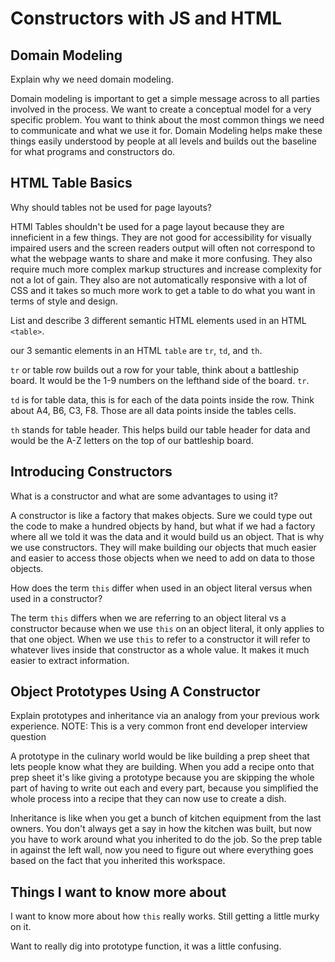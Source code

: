 # Constructors with JS and HTML

## Domain Modeling

Explain why we need domain modeling.

Domain modeling is important to get a simple message across to all parties involved in the process. We want to create a conceptual model for a very specific problem. You want to think about the most common things we need to communicate and what we use it for. Domain Modeling helps make these things easily understood by people at all levels and builds out the baseline for what programs and constructors do.

## HTML Table Basics

Why should tables not be used for page layouts?

HTMl Tables shouldn't be used for a page layout because they are inneficient in a few things. They are not good for accessibility for visually impaired users and the screen readers output will often not correspond to what the webpage wants to share and make it more confusing. They also require much more complex markup structures and increase complexity for not a lot of gain. They also are not automatically responsive with a lot of CSS and it takes so much more work to get a table to do what you want in terms of style and design.

List and describe 3 different semantic HTML elements used in an HTML `<table>`.

our 3 semantic elements in an HTML `table` are `tr`, `td`, and `th`.

`tr` or table row builds out a row for your table, think about a battleship board. It would be the 1-9 numbers on the lefthand side of the board. `tr`.

`td` is for table data, this is for each of the data points inside the row. Think about A4, B6, C3, F8. Those are all data points inside the tables cells.

`th` stands for table header. This helps build our table header for data and would be the A-Z letters on the top of our battleship board.

## Introducing Constructors

What is a constructor and what are some advantages to using it?

A constructor is like a factory that makes objects. Sure we could type out the code to make a hundred objects by hand, but what if we had a factory where all we told it was the data and it would build us an object. That is why we use constructors. They will make building our objects that much easier and easier to access those objects when we need to add on data to those objects.

How does the term `this` differ when used in an object literal versus when used in a constructor?

The term `this` differs when we are referring to an object literal vs a constructor because when we use `this` on an object literal, it only applies to that one object. When we use `this` to refer to a constructor it will refer to whatever lives inside that constructor as a whole value. It makes it much easier to extract information.

## Object Prototypes Using A Constructor

Explain prototypes and inheritance via an analogy from your previous work experience.
NOTE: This is a very common front end developer interview question

A prototype in the culinary world would be like building a prep sheet that lets people know what they are building. When you add a recipe onto that prep sheet it's like giving a prototype because you are skipping the whole part of having to write out each and every part, because you simplified the whole process into a recipe that they can now use to create a dish.

Inheritance is like when you get a bunch of kitchen equipment from the last owners. You don't always get a say in how the kitchen was built, but now you have to work around what you inherited to do the job. So the prep table in against the left wall, now you need to figure out where everything goes based on the fact that you inherited this workspace.

## Things I want to know more about

I want to know more about how `this` really works. Still getting a little murky on it. 

Want to really dig into prototype function, it was a little confusing.